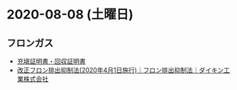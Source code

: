 # 2020-08-08 (土曜日)

## フロンガス

- [充塡証明書・回収証明書](http://marchan-na.com/cfc_emissions_law/certificate/)
- [改正フロン排出抑制法(2020年4月1日施行)｜フロン排出抑制法｜ダイキン工業株式会社](https://www.daikinaircon.com/furon/revision/)
